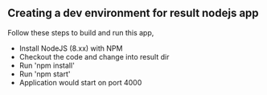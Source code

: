 ## Creating a dev environment for result nodejs app  

Follow these steps to build and run this app,

  * Install NodeJS (8.xx) with NPM
  * Checkout the code and change into result dir
  * Run 'npm install'
  * Run 'npm start'
  * Application would start on port 4000


